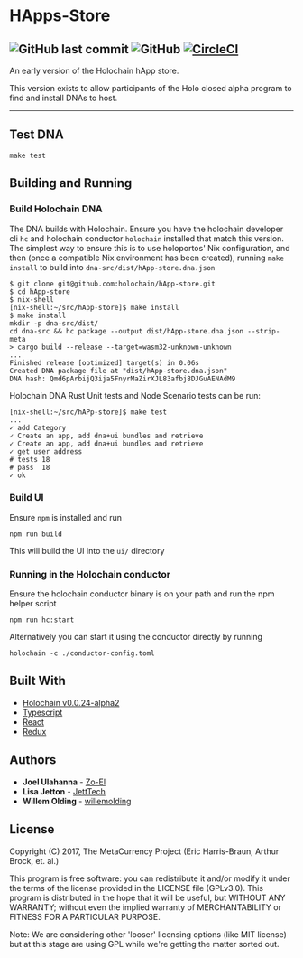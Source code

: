 # HApps-Store

![GitHub last commit](https://img.shields.io/github/last-commit/holochain/HApps-Store.svg)
![GitHub](https://img.shields.io/github/license/holochain/HApps-Store.svg)
[![CircleCI](https://circleci.com/gh/holochain/hApp-Store.svg?style=svg)](https://circleci.com/gh/holochain/hApp-Store)
---
An early version of the Holochain hApp store.

This version exists to allow participants of the Holo closed alpha program to find and install DNAs to host.

---

## Test DNA
`make test`

## Building and Running

### Build Holochain DNA

The DNA builds with Holochain. Ensure you have the holochain developer cli `hc` and holochain conductor `holochain` installed that match this version.  The simplest way to ensure this is to use holoportos' Nix configuration, and then (once a compatible Nix environment has been created), running `make install` to build into `dna-src/dist/hApp-store.dna.json`

```
$ git clone git@github.com:holochain/hApp-store.git
$ cd hApp-store
$ nix-shell
[nix-shell:~/src/hApp-store]$ make install
$ make install
mkdir -p dna-src/dist/
cd dna-src && hc package --output dist/hApp-store.dna.json --strip-meta
> cargo build --release --target=wasm32-unknown-unknown
...
Finished release [optimized] target(s) in 0.06s
Created DNA package file at "dist/hApp-store.dna.json"
DNA hash: Qmd6pArbijQ3ija5FnyrMaZirXJL83afbj8DJGuAENAdM9
```

Holochain DNA Rust Unit tests and Node Scenario tests can be run:

```
[nix-shell:~/src/hAPp-store]$ make test
...
✓ add Category
✓ Create an app, add dna+ui bundles and retrieve
✓ Create an app, add dna+ui bundles and retrieve
✓ get user address
# tests 18
# pass  18
✓ ok
```

### Build UI

Ensure `npm` is installed and run

```
npm run build
```

This will build the UI into the `ui/` directory

### Running in the Holochain conductor

Ensure the holochain conductor binary is on your path and run the npm helper script

```
npm run hc:start
```

Alternatively you can start it using the conductor directly by running

```
holochain -c ./conductor-config.toml
```


## Built With

* [Holochain v0.0.24-alpha2](https://github.com/holochain/holochain-rust)
* [Typescript](https://github.com/Microsoft/TypeScript)
* [React](https://reactjs.org/)
* [Redux](https://redux.js.org/)

## Authors

* **Joel Ulahanna** - [Zo-El](https://github.com/zo-el)
* **Lisa Jetton** - [JettTech](https://github.com/JettTech)
* **Willem Olding** - [willemolding](https://github.com/willemolding/)

## License

Copyright (C) 2017, The MetaCurrency Project (Eric Harris-Braun, Arthur Brock, et. al.)

This program is free software: you can redistribute it and/or modify it under the terms of the license provided in the LICENSE file (GPLv3.0). This program is distributed in the hope that it will be useful, but WITHOUT ANY WARRANTY; without even the implied warranty of MERCHANTABILITY or FITNESS FOR A PARTICULAR PURPOSE.

Note: We are considering other 'looser' licensing options (like MIT license) but at this stage are using GPL while we're getting the matter sorted out.
